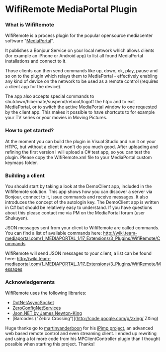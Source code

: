 # WifiRemote MediaPortal Plugin

### What is WifiRemote
WifiRemote is a process plugin for the popular opensource mediacenter software "[MediaPortal](http://www.team-mediaportal.com)".

It publishes a Bonjour Service on your local network which allows clients (for example an iPhone or Android app) to list all found MediaPortal installations and connect to it.

Those clients can then send commands like up, down, ok, play, pause and so on to the plugin which relays them to MediaPortal - effectively enabling any kind of device on the network to be used as a remote control (requires a client app for the device).

The app also accepts special commands to shutdown/hibernate/suspend/reboot/logoff the htpc and to exit MediaPortal, or to switch the active MediaPortal window to one requested by the client app. This makes it possible to have shortcuts to for example your TV series or your movies in Moving Pictures.


### How to get started?
At the moment you can build the plugin in Visual Studio and run it on your HTPC, but without a client it won't do you much good. After uploading and refining the first version I will upload a C# test app, so you can test the plugin.
Please copy the WifiRemote.xml file to your MediaPortal custom keymaps folder.

### Building a client
You should start by taking a look at the DemoClient app, included in the WifiRemote solution.
This app shows how you can discover a server via Bonjour, connect to it, issue commands and receive messages. It also introduces the concept of the autologin key. The DemoClient app is written in C# but should be relatively easy to understand. If you have questions about this please contact me via PM on the MediaPortal forum (user Shukuyen).

JSON messages sent from your client to WifiRemote are called commands. You can find a list of available commands here:
http://wiki.team-mediaportal.com/1_MEDIAPORTAL_1/17_Extensions/3_Plugins/WifiRemote/Commands

WifiRemote will send JSON messages to your client, a list can be found here:
http://wiki.team-mediaportal.com/1_MEDIAPORTAL_1/17_Extensions/3_Plugins/WifiRemote/Messages


### Acknowledgements
WifiRemote uses the following libraries:
  * [DotNetAsyncSocket](http://code.google.com/p/dotnetasyncsocket/)
  * [ZeroConfigNetServices](http://code.google.com/p/zeroconfignetservices/)
  * [Json.NET by James Newton-King](http://james.newtonking.com/pages/json-net.aspx)
  * [Barcodes ("Zebra Crossing")](http://code.google.com/p/zxing/ ZXing)

Huge thanks go to [martinvanderboon](http://code.google.com/u/martinvanderboon/) for his [iPimp project](http://code.google.com/p/ipimp/), an advanced web based remote control and even streaming client. I ended up rewriting and using a lot more code from his MPClientController plugin than I thought possible when starting this project. Thanks!
